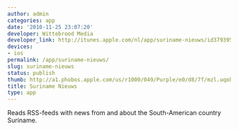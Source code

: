 ```yaml
---
author: admin
categories: app
date: '2010-11-25 23:07:20'
developer: Wittebrood Media
developer_link: http://itunes.apple.com/nl/app/suriname-nieuws/id379395561?mt=8
devices: 
- ios
permalink: /app/suriname-nieuws/
slug: suriname-nieuws
status: publish
thumb: http://a1.phobos.apple.com/us/r1000/049/Purple/e0/d8/7f/mzl.uqokcstw.175x175-75.jpg
title: Suriname Nieuws
type: app
---
```


Reads RSS-feeds with news from and about the South-American country Suriname.